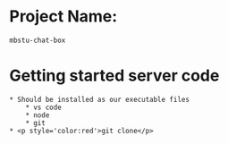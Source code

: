 # Project Name: 
    mbstu-chat-box

# Getting started server code
    * Should be installed as our executable files
        * vs code
        * node
        * git
    * <p style='color:red'>git clone</p> 
